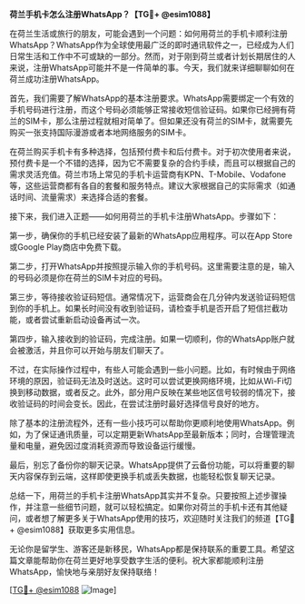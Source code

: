 **荷兰手机卡怎么注册WhatsApp？【TG💪+ @esim1088】**

在荷兰生活或旅行的朋友，可能会遇到一个问题：如何用荷兰的手机卡顺利注册WhatsApp？WhatsApp作为全球使用最广泛的即时通讯软件之一，已经成为人们日常生活和工作中不可或缺的一部分。然而，对于刚到荷兰或者计划长期居住的人来说，注册WhatsApp可能并不是一件简单的事。今天，我们就来详细聊聊如何在荷兰成功注册WhatsApp。

首先，我们需要了解WhatsApp的基本注册要求。WhatsApp需要绑定一个有效的手机号码进行注册，而这个号码必须能够正常接收短信验证码。如果你已经拥有荷兰的SIM卡，那么注册过程就相对简单了。但如果还没有荷兰的SIM卡，就需要先购买一张支持国际漫游或者本地网络服务的SIM卡。

在荷兰购买手机卡有多种选择，包括预付费卡和后付费卡。对于初次使用者来说，预付费卡是一个不错的选择，因为它不需要复杂的合约手续，而且可以根据自己的需求灵活充值。荷兰市场上常见的手机卡运营商有KPN、T-Mobile、Vodafone等，这些运营商都有各自的套餐和服务特点。建议大家根据自己的实际需求（如通话时间、流量需求）来选择合适的套餐。

接下来，我们进入正题——如何用荷兰的手机卡注册WhatsApp。步骤如下：

第一步，确保你的手机已经安装了最新的WhatsApp应用程序。可以在App Store或Google Play商店中免费下载。

第二步，打开WhatsApp并按照提示输入你的手机号码。这里需要注意的是，输入的号码必须是你在荷兰的SIM卡对应的号码。

第三步，等待接收验证码短信。通常情况下，运营商会在几分钟内发送验证码短信到你的手机上。如果长时间没有收到验证码，请检查手机是否开启了短信拦截功能，或者尝试重新启动设备再试一次。

第四步，输入接收到的验证码，完成注册。如果一切顺利，你的WhatsApp账户就会被激活，并且你可以开始与朋友们聊天了。

不过，在实际操作过程中，有些人可能会遇到一些小问题。比如，有时候由于网络环境的原因，验证码无法及时送达。这时可以尝试更换网络环境，比如从Wi-Fi切换到移动数据，或者反之。此外，部分用户反映在某些地区信号较弱的情况下，接收验证码的时间会变长。因此，在尝试注册时最好选择信号良好的地方。

除了基本的注册流程外，还有一些小技巧可以帮助你更顺利地使用WhatsApp。例如，为了保证通讯质量，可以定期更新WhatsApp至最新版本；同时，合理管理流量和电量，避免因过度消耗资源而导致设备运行缓慢。

最后，别忘了备份你的聊天记录。WhatsApp提供了云备份功能，可以将重要的聊天内容保存到云端，这样即使更换手机或丢失数据，也能轻松恢复聊天记录。

总结一下，用荷兰的手机卡注册WhatsApp其实并不复杂。只要按照上述步骤操作，并注意一些细节问题，就可以轻松搞定。如果你对荷兰的手机卡还有其他疑问，或者想了解更多关于WhatsApp使用的技巧，欢迎随时关注我们的频道【TG💪+ @esim1088】获取更多实用信息。

无论你是留学生、游客还是新移民，WhatsApp都是保持联系的重要工具。希望这篇文章能帮助你在荷兰更好地享受数字生活的便利。祝大家都能顺利注册WhatsApp，愉快地与亲朋好友保持联络！

[[TG💪+ @esim1088](https://t.me/s/esim1088) ![Image](https://i.postimg.cc/4NQfJmqS/Snipaste-2025-05-13-00-14-12.png)]
